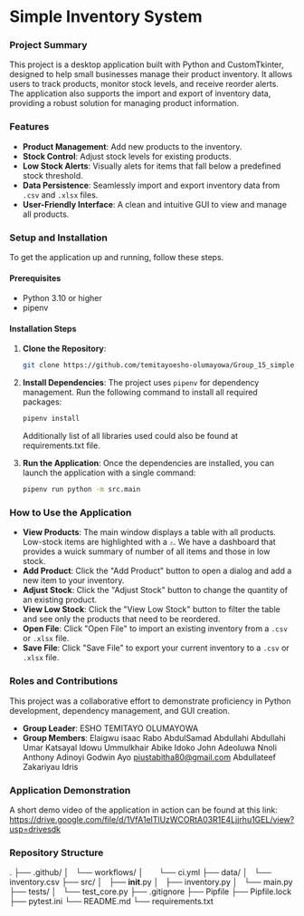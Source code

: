 # Simple Inventory System

### Project Summary

This project is a desktop application built with Python and CustomTkinter, designed to help small businesses manage their product inventory. It allows users to track products, monitor stock levels, and receive reorder alerts. The application also supports the import and export of inventory data, providing a robust solution for managing product information.

### Features

  * **Product Management**: Add new products to the inventory.
  * **Stock Control**: Adjust stock levels for existing products.
  * **Low Stock Alerts**: Visually alets for items that fall below a predefined stock threshold.
  * **Data Persistence**: Seamlessly import and export inventory data from `.csv` and `.xlsx` files.
  * **User-Friendly Interface**: A clean and intuitive GUI to view and manage all products.

### Setup and Installation

To get the application up and running, follow these steps.

#### Prerequisites

  * Python 3.10 or higher
  * pipenv

#### Installation Steps

1.  **Clone the Repository**:

    ```bash
    git clone https://github.com/temitayoesho-olumayowa/Group_15_simple-inventory-system.git
    ```


2.  **Install Dependencies**:
    The project uses `pipenv` for dependency management. Run the following command to install all required packages:

    ```bash
    pipenv install
    ```
    Additionally list of all libraries used could also be found at requirements.txt file.

3.  **Run the Application**:
    Once the dependencies are installed, you can launch the application with a single command:

    ```bash
    pipenv run python -m src.main
    ```

### How to Use the Application

  * **View Products**: The main window displays a table with all products. Low-stock items are highlighted with a `⚠️`. We have a dashboard that provides a wuick summary of number of all items and those in low stock.
  * **Add Product**: Click the "Add Product" button to open a dialog and add a new item to your inventory.
  * **Adjust Stock**: Click the "Adjust Stock" button to change the quantity of an existing product.
  * **View Low Stock**: Click the "View Low Stock" button to filter the table and see only the products that need to be reordered.
  * **Open File**: Click "Open File" to import an existing inventory from a `.csv` or `.xlsx` file.
  * **Save File**: Click "Save File" to export your current inventory to a `.csv` or `.xlsx` file.

### Roles and Contributions

This project was a collaborative effort to demonstrate proficiency in Python development, dependency management, and GUI creation.

  * **Group Leader**: ESHO TEMITAYO OLUMAYOWA
  * **Group Members**: Elaigwu isaac
                      Rabo AbdulSamad Abdullahi 
                      Abdullahi Umar Katsayal
                      Idowu Ummulkhair Abike 
                      Idoko John Adeoluwa 
                      Nnoli Anthony 
                      Adinoyi Godwin Ayo
                      piustabitha80@gmail.com
                      Abdullateef Zakariyau Idris

### Application Demonstration

A short demo video of the application in action can be found at this link:
            https://drive.google.com/file/d/1VfA1elTlUzWCORtA03R1E4Ljjrhu1GEL/view?usp=drivesdk


### Repository Structure
.
├── .github/
│   └── workflows/
│       └── ci.yml
├── data/
│   └── inventory.csv
├── src/
│   ├── __init__.py
│   ├── inventory.py
│   └── main.py
├── tests/
│   └── test_core.py
├── .gitignore
├── Pipfile
├── Pipfile.lock
├── pytest.ini
└── README.md
└── requirements.txt